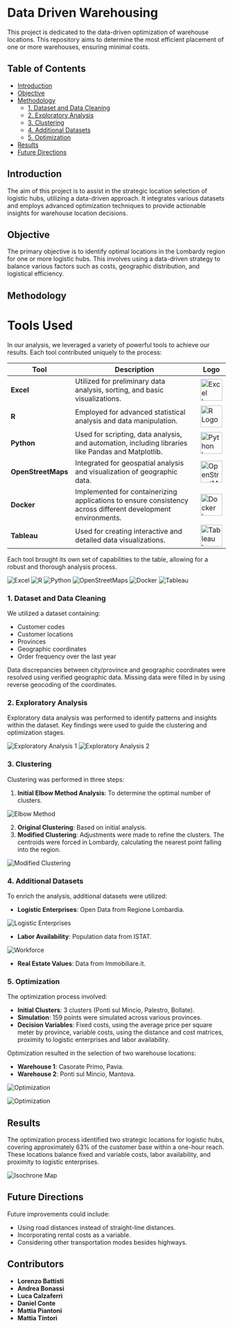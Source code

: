 # Data Driven Warehousing
This project is dedicated to the data-driven optimization of warehouse locations. This repository aims to determine the most efficient placement of one or more warehouses, ensuring minimal costs.

## Table of Contents

- [Introduction](#introduction)
- [Objective](#objective)
- [Methodology](#methodology)
  - [1. Dataset and Data Cleaning](#1-dataset-and-data-cleaning)
  - [2. Exploratory Analysis](#2-exploratory-analysis)
  - [3. Clustering](#3-clustering)
  - [4. Additional Datasets](#4-additional-datasets)
  - [5. Optimization](#5-optimization)
- [Results](#results)
- [Future Directions](#future-directions)

## Introduction

The aim of this project is to assist in the strategic location selection of logistic hubs, utilizing a data-driven approach. It integrates various datasets and employs advanced optimization techniques to provide actionable insights for warehouse location decisions.

## Objective

The primary objective is to identify optimal locations in the Lombardy region for one or more logistic hubs. This involves using a data-driven strategy to balance various factors such as costs, geographic distribution, and logistical efficiency.

## Methodology

# Tools Used

In our analysis, we leveraged a variety of powerful tools to achieve our results. Each tool contributed uniquely to the process:

| Tool               | Description                                                                                                 | Logo                                                                                                        |
|--------------------|-------------------------------------------------------------------------------------------------------------|-------------------------------------------------------------------------------------------------------------|
| **Excel**          | Utilized for preliminary data analysis, sorting, and basic visualizations.                                   | <img src="images/excel_logo.png" alt="Excel Logo" width="50"/>                                              |
| **R**              | Employed for advanced statistical analysis and data manipulation.                                            | <img src="images/r_logo.png" alt="R Logo" width="50"/>                                                      |
| **Python**         | Used for scripting, data analysis, and automation, including libraries like Pandas and Matplotlib.           | <img src="images/python_logo.png" alt="Python Logo" width="50"/>                                            |
| **OpenStreetMaps** | Integrated for geospatial analysis and visualization of geographic data.                                     | <img src="images/osm_logo.png" alt="OpenStreetMaps Logo" width="50"/>                                       |
| **Docker**         | Implemented for containerizing applications to ensure consistency across different development environments. | <img src="images/docker_logo.png" alt="Docker Logo" width="50"/>                                            |
| **Tableau**        | Used for creating interactive and detailed data visualizations.                                              | <img src="images/tableau_logo.png" alt="Tableau Logo" width="50"/>                                          |

Each tool brought its own set of capabilities to the table, allowing for a robust and thorough analysis process.

![Excel](https://upload.wikimedia.org/wikipedia/commons/7/7f/Microsoft_Office_Excel_%282018%E2%80%93present%29.svg) ![R](https://upload.wikimedia.org/wikipedia/commons/1/1b/R_logo.svg) ![Python](https://upload.wikimedia.org/wikipedia/commons/c/c3/Python-logo-notext.svg) ![OpenStreetMaps](https://upload.wikimedia.org/wikipedia/commons/4/4f/Openstreetmap_logo.svg) ![Docker](https://upload.wikimedia.org/wikipedia/commons/7/79/Docker_%28container_engine%29_logo.png) ![Tableau](https://upload.wikimedia.org/wikipedia/commons/4/42/Tableau_Logo.png)

### 1. Dataset and Data Cleaning

We utilized a dataset containing:
- Customer codes
- Customer locations
- Provinces
- Geographic coordinates
- Order frequency over the last year

Data discrepancies between city/province and geographic coordinates were resolved using verified geographic data. Missing data were filled in by using reverse geocoding of the coordinates.


### 2. Exploratory Analysis

Exploratory data analysis was performed to identify patterns and insights within the dataset. Key findings were used to guide the clustering and optimization stages.
<div class="image-grid">
    <img src="images/Ex_Analysis2.png" alt="Exploratory Analysis 1">
    <img src="images/Ex_Analysis1.png" alt="Exploratory Analysis 2">
</div>

### 3. Clustering

Clustering was performed in three steps:
1. **Initial Elbow Method Analysis**: To determine the optimal number of clusters.

![Elbow Method](images/Elbow.png)

2. **Original Clustering**: Based on initial analysis.
3. **Modified Clustering**: Adjustments were made to refine the clusters. The centroids were forced in Lombardy, calculating the nearest point falling into the region.

![Modified Clustering](images/Modified_Clusters.png)

### 4. Additional Datasets

To enrich the analysis, additional datasets were utilized:
- **Logistic Enterprises**: Open Data from Regione Lombardia.
  
![Logistic Enterprises](images/Logistic_Companies.png)

- **Labor Availability**: Population data from ISTAT.

![Workforce](images/Workforce.png)

- **Real Estate Values**: Data from Immobiliare.it.

### 5. Optimization

The optimization process involved:
- **Initial Clusters**: 3 clusters (Ponti sul Mincio, Palestro, Bollate).
- **Simulation**: 159 points were simulated across various provinces.
- **Decision Variables**: Fixed costs, using the average price per square meter by province, variable costs, using the distance and cost matrices, proximity to logistic enterprises and labor availability.

Optimization resulted in the selection of two warehouse locations:
- **Warehouse 1**: Casorate Primo, Pavia.
- **Warehouse 2**: Ponti sul Mincio, Mantova.

![Optimization](images/Warehouse_Location.png)

![Optimization](images/Warehouse_Distribution.png)

## Results

The optimization process identified two strategic locations for logistic hubs, covering approximately 63% of the customer base within a one-hour reach. These locations balance fixed and variable costs, labor availability, and proximity to logistic enterprises.

![Isochrone Map](images/Isochrone.png)

## Future Directions

Future improvements could include:
- Using road distances instead of straight-line distances.
- Incorporating rental costs as a variable.
- Considering other transportation modes besides highways.

## Contributors

- **Lorenzo Battisti**
- **Andrea Bonassi**
- **Luca Calzaferri**
- **Daniel Conte**
- **Mattia Piantoni**
- **Mattia Tintori**

